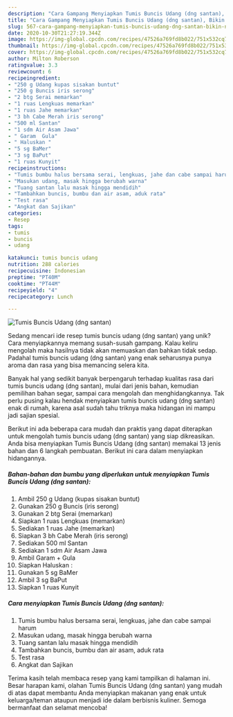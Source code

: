 ```yaml
---
description: "Cara Gampang Menyiapkan Tumis Buncis Udang (dng santan), Bikin Ngiler"
title: "Cara Gampang Menyiapkan Tumis Buncis Udang (dng santan), Bikin Ngiler"
slug: 567-cara-gampang-menyiapkan-tumis-buncis-udang-dng-santan-bikin-ngiler
date: 2020-10-30T21:27:19.344Z
image: https://img-global.cpcdn.com/recipes/47526a769fd8b022/751x532cq70/tumis-buncis-udang-dng-santan-foto-resep-utama.jpg
thumbnail: https://img-global.cpcdn.com/recipes/47526a769fd8b022/751x532cq70/tumis-buncis-udang-dng-santan-foto-resep-utama.jpg
cover: https://img-global.cpcdn.com/recipes/47526a769fd8b022/751x532cq70/tumis-buncis-udang-dng-santan-foto-resep-utama.jpg
author: Milton Roberson
ratingvalue: 3.3
reviewcount: 6
recipeingredient:
- "250 g Udang kupas sisakan buntut"
- "250 g Buncis iris serong"
- "2 btg Serai memarkan"
- "1 ruas Lengkuas memarkan"
- "1 ruas Jahe memarkan"
- "3 bh Cabe Merah iris serong"
- "500 ml Santan"
- "1 sdm Air Asam Jawa"
- " Garam  Gula"
- " Haluskan "
- "5 sg BaMer"
- "3 sg BaPut"
- "1 ruas Kunyit"
recipeinstructions:
- "Tumis bumbu halus bersama serai, lengkuas, jahe dan cabe sampai harum"
- "Masukan udang, masak hingga berubah warna"
- "Tuang santan lalu masak hingga mendidih"
- "Tambahkan buncis, bumbu dan air asam, aduk rata"
- "Test rasa"
- "Angkat dan Sajikan"
categories:
- Resep
tags:
- tumis
- buncis
- udang

katakunci: tumis buncis udang 
nutrition: 288 calories
recipecuisine: Indonesian
preptime: "PT40M"
cooktime: "PT44M"
recipeyield: "4"
recipecategory: Lunch

---
```



![Tumis Buncis Udang (dng santan)](https://img-global.cpcdn.com/recipes/47526a769fd8b022/751x532cq70/tumis-buncis-udang-dng-santan-foto-resep-utama.jpg)

Sedang mencari ide resep tumis buncis udang (dng santan) yang unik? Cara menyiapkannya memang susah-susah gampang. Kalau keliru mengolah maka hasilnya tidak akan memuaskan dan bahkan tidak sedap. Padahal tumis buncis udang (dng santan) yang enak seharusnya punya aroma dan rasa yang bisa memancing selera kita.

Banyak hal yang sedikit banyak berpengaruh terhadap kualitas rasa dari tumis buncis udang (dng santan), mulai dari jenis bahan, kemudian pemilihan bahan segar, sampai cara mengolah dan menghidangkannya. Tak perlu pusing kalau hendak menyiapkan tumis buncis udang (dng santan) enak di rumah, karena asal sudah tahu triknya maka hidangan ini mampu jadi sajian spesial.




Berikut ini ada beberapa cara mudah dan praktis yang dapat diterapkan untuk mengolah tumis buncis udang (dng santan) yang siap dikreasikan. Anda bisa menyiapkan Tumis Buncis Udang (dng santan) memakai 13 jenis bahan dan 6 langkah pembuatan. Berikut ini cara dalam menyiapkan hidangannya.

<!--inarticleads1-->

##### Bahan-bahan dan bumbu yang diperlukan untuk menyiapkan Tumis Buncis Udang (dng santan):

1. Ambil 250 g Udang (kupas sisakan buntut)
1. Gunakan 250 g Buncis (iris serong)
1. Gunakan 2 btg Serai (memarkan)
1. Siapkan 1 ruas Lengkuas (memarkan)
1. Sediakan 1 ruas Jahe (memarkan)
1. Siapkan 3 bh Cabe Merah (iris serong)
1. Sediakan 500 ml Santan
1. Sediakan 1 sdm Air Asam Jawa
1. Ambil  Garam + Gula
1. Siapkan  Haluskan :
1. Gunakan 5 sg BaMer
1. Ambil 3 sg BaPut
1. Siapkan 1 ruas Kunyit




<!--inarticleads2-->

##### Cara menyiapkan Tumis Buncis Udang (dng santan):

1. Tumis bumbu halus bersama serai, lengkuas, jahe dan cabe sampai harum
1. Masukan udang, masak hingga berubah warna
1. Tuang santan lalu masak hingga mendidih
1. Tambahkan buncis, bumbu dan air asam, aduk rata
1. Test rasa
1. Angkat dan Sajikan




Terima kasih telah membaca resep yang kami tampilkan di halaman ini. Besar harapan kami, olahan Tumis Buncis Udang (dng santan) yang mudah di atas dapat membantu Anda menyiapkan makanan yang enak untuk keluarga/teman ataupun menjadi ide dalam berbisnis kuliner. Semoga bermanfaat dan selamat mencoba!
